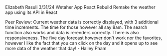 Elizabeth Rasuli
3/31/24
Wetaher App React Rebuild
Remake the weather app using its API in React

Peer Review: Current weather data is correctly displayed, with 3 additional time increments. The time for those however all say 8am. The search function also works and data is rerenders correctly. There is also responsiveness.  The five day forecast however don't work nor the favorites, however I like the fact that you can click on the day and it opens up to see more data of the weather that day! - Halley Pham
